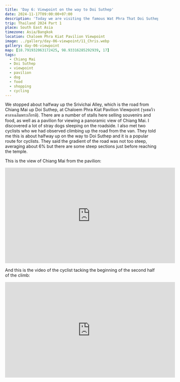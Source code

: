 ```yaml
---
title: 'Day 6: Viewpoint on the way to Doi Suthep'
date: 2024-11-17T09:00:00+07:00
description: 'Today we are visiting the famous Wat Phra That Doi Suthep. On the way, we stopped at a viewpoint to admire the scenery, plus buy some food and trinkets.'
trip: Thailand 2024 Part 1
place: South East Asia
timezone: Asia/Bangkok
location: Chaloem Phra Kiat Pavilion Viewpoint
image: ../gallery/day-06-viewpoint/11_Chris.webp
gallery: day-06-viewpoint
map: [18.791932063172425, 98.93316285292939, 17]
tags:
  - Chiang Mai
  - Doi Suthep
  - viewpoint
  - pavilion
  - dog
  - food
  - shopping
  - cycling
---
```


We stopped about halfway up the Srivichai Alley, which is the road from Chiang Mai up Doi Suthep, at Chaloem Phra Kiat Pavilion Viewpoint
(จุดชมวิวศาลาเฉลิมพระเกียรติ). There are a number of stalls here selling souvenirs and food, as well as a pavilion for viewing a panoramic view of Chiang Mai. I discovered a lot of stray dogs sleeping on the roadside. I also met two cyclists who we had observed climbing up the road from the van. They told me this is about halfway up on the way to Doi Suthep and it is a popular route for cyclists. They said the gradient of the road was not too steep, averaging about 6% but there are some steep sections just before reaching the temple.

This is the view of Chiang Mai from the pavilion:

<iframe width="560" height="315" src="https://www.youtube.com/embed/yC3xcBktiHU?si=k9HyPp3xl54m8WNi" title="YouTube video player" frameborder="0" allow="accelerometer; autoplay; clipboard-write; encrypted-media; gyroscope; picture-in-picture; web-share" referrerpolicy="strict-origin-when-cross-origin" allowfullscreen></iframe>

And this is the video of the cyclist tacking the beginning of the second half of the climb:

<iframe width="560" height="315" src="https://www.youtube.com/embed/N9OzghGx414?si=NNhhCDea6i6iNklc" title="YouTube video player" frameborder="0" allow="accelerometer; autoplay; clipboard-write; encrypted-media; gyroscope; picture-in-picture; web-share" referrerpolicy="strict-origin-when-cross-origin" allowfullscreen></iframe>

